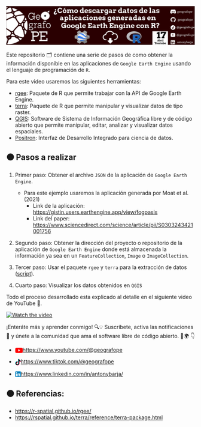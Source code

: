 <img src='img/banner.jpg'>

Este repositorio 🗂️ contiene una serie de pasos de como obtener la información disponible en las aplicaciones de `Google Earth Engine` usando el lenguaje de programación de `R`. 

Para este video usaremos las siguientes herramientas:

- [rgee](https://github.com/r-spatial/rgee): Paquete de R que permite trabajar con la API de Google Earth Engine.
- [terra](https://github.com/rspatial/terra): Paquete de R que permite manipular y visualizar datos de tipo raster.
- [QGIS](https://www.qgis.org/): Software de Sistema de Información Geográfica libre y de código abierto que permite manipular, editar, analizar y visualizar datos espaciales.
- [Positron](https://github.com/posit-dev/positron): Interfaz de Desarrollo Integrado para ciencia de datos.


## ⚫ Pasos a realizar 

1. Primer paso: Obtener el archivo `JSON` de la aplicación de `Google Earth Engine`.
   - Para este ejemplo usaremos la aplicación generada por Moat et al. (2021)
     - Link de la aplicación: https://gistin.users.earthengine.app/view/fogoasis
     - Link del paper: https://www.sciencedirect.com/science/article/pii/S0303243421001756 
  
2. Segundo paso: Obtener la dirección del proyecto o repositorio de la aplicación de `Google Earth Engine` donde está almacenada la información ya sea en un  `FeatureCollection`, `Image` o `ImageCollection`.

3. Tercer paso: Usar el paquete `rgee` y `terra` para la extracción de datos ([script](https://github.com/geografope/descargar-datos-de-earthengineapps-con-r/blob/main/script/main.R)).

4. Cuarto paso: Visualizar los datos obtenidos en `QGIS`


Todo el proceso desarrollado esta explicado al detalle en el siguiente video de YouTube 🎥.

[![Watch the video](https://img.youtube.com/vi/kWKaF6c-ydI/0.jpg)](https://youtu.be/kWKaF6c-ydI?si=Fg99ucxgayoQTs4U)


¡Enteráte más y aprender conmigo! 🔍💡 Suscríbete, activa las notificaciones 🔔 y únete a la comunidad que ama el software libre de código abierto. 🌟🌍 👇
- <img src='https://raw.githubusercontent.com/geografope/recursos/d7be118ef25f46cb6f748d623012bcc9c8e76db6/youtube.svg' width=20 align='center'>https://www.youtube.com/@geografope

- <img src='https://raw.githubusercontent.com/geografope/recursos/d7be118ef25f46cb6f748d623012bcc9c8e76db6/tiktok.svg' width=15 align='center'>https://www.tiktok.com/@geografope

- <img src='https://raw.githubusercontent.com/geografope/recursos/d7be118ef25f46cb6f748d623012bcc9c8e76db6/linkedin.svg' width=15 align='center'>https://www.linkedin.com/in/antonybarja/

## ⚫ Referencias:
 - https://r-spatial.github.io/rgee/
 - https://rspatial.github.io/terra/reference/terra-package.html
